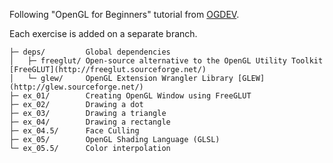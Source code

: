 Following "OpenGL for Beginners" tutorial from [OGDEV](https://ogldev.org/).

Each exercise is added on a separate branch.

```
├─ deps/         Global dependencies
│   ├─ freeglut/ Open-source alternative to the OpenGL Utility Toolkit [FreeGLUT](http://freeglut.sourceforge.net/)
│   └─ glew/     OpenGL Extension Wrangler Library [GLEW](http://glew.sourceforge.net/)
├─ ex_01/        Creating OpenGL Window using FreeGLUT
├─ ex_02/        Drawing a dot
├─ ex_03/        Drawing a triangle
├─ ex_04/        Drawing a rectangle
├─ ex_04.5/      Face Culling
├─ ex_05/        OpenGL Shading Language (GLSL)
└─ ex_05.5/      Color interpolation
```
